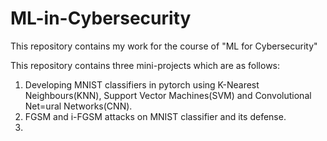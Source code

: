 # ML-in-Cybersecurity
This repository contains my work for the course of "ML for Cybersecurity"

This repository contains three mini-projects which are as follows:
1. Developing MNIST classifiers in pytorch using K-Nearest Neighbours(KNN), Support Vector Machines(SVM) and Convolutional Net=ural Networks(CNN).
2. FGSM and i-FGSM attacks on MNIST classifier and its defense.
3. 
